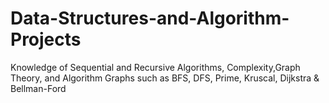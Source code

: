# Data-Structures-and-Algorithm-Projects

Knowledge of Sequential and Recursive Algorithms, Complexity,Graph Theory, and Algorithm Graphs such as BFS, DFS, Prime, Kruscal, Dijkstra & Bellman-Ford
